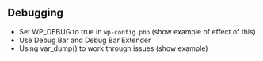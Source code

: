 ## Debugging

* Set WP_DEBUG to true in `wp-config.php` (show example of effect of this)
* Use Debug Bar and Debug Bar Extender
* Using var_dump() to work through issues (show example)